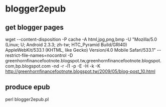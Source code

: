# blogger2epub #

## get blogger pages ##
wget --content-disposition -P cache -A html,jpg,png,bmp -U "Mozilla/5.0 (Linux; U; Android 2.3.3; zh-tw; HTC_Pyramid Build/GRI40) AppleWebKit/533.1 (KHTML, like Gecko) Version/4.0 Mobile Safari/533.1" --restrict-file-names=nocontrol -D greenhornfinancefootnote.blogspot.tw,greenhornfinancefootnote.blogspot.com,bp.blogspot.com -nd -r -l1 -p -E -H -k -K http://greenhornfinancefootnote.blogspot.tw/2009/05/blog-post_10.html

## produce epub ##
perl blogger2epub.pl
